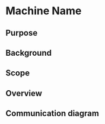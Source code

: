 # Machine Name


## Purpose


## Background


## Scope


## Overview


<!-- High-level overview of the machine: introduce engine groups and engines, with visualizations. -->

## Communication diagram


<!-- Diagram illustrating message flows between engines -->
